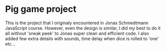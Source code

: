 # Pig game project

This is the project that I originaly encountered in Jonas Schmedtmann JavaScript course. However, even the design is similar,
I did my best to do it all without 'sneak peek' to Jonas super clean and efficient code. I also added few extra details with 
sounds, time delay when dice is rolled to 'one' etc...


